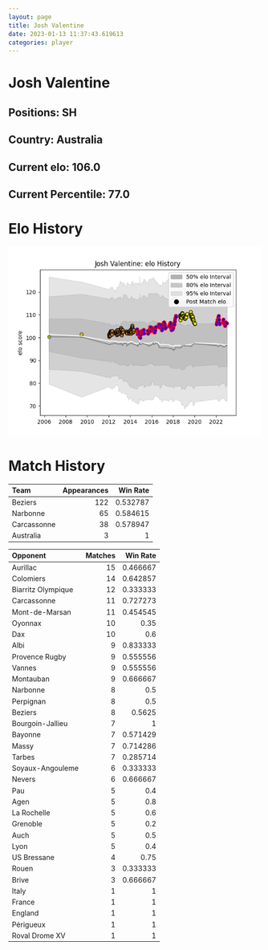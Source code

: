 ```yaml
---  
layout: page  
title: Josh Valentine  
date: 2023-01-13 11:37:43.619613  
categories: player  
---
```

# Josh Valentine

## Positions: SH

## Country: Australia

## Current elo: 106.0

## Current Percentile: 77.0

# Elo History


![elo history](history_JoshValentine.png)
# Match History


| Team        |   Appearances |   Win Rate |
|:------------|--------------:|-----------:|
| Beziers     |           122 |   0.532787 |
| Narbonne    |            65 |   0.584615 |
| Carcassonne |            38 |   0.578947 |
| Australia   |             3 |   1        |

| Opponent           |   Matches |   Win Rate |
|:-------------------|----------:|-----------:|
| Aurillac           |        15 |   0.466667 |
| Colomiers          |        14 |   0.642857 |
| Biarritz Olympique |        12 |   0.333333 |
| Carcassonne        |        11 |   0.727273 |
| Mont-de-Marsan     |        11 |   0.454545 |
| Oyonnax            |        10 |   0.35     |
| Dax                |        10 |   0.6      |
| Albi               |         9 |   0.833333 |
| Provence Rugby     |         9 |   0.555556 |
| Vannes             |         9 |   0.555556 |
| Montauban          |         9 |   0.666667 |
| Narbonne           |         8 |   0.5      |
| Perpignan          |         8 |   0.5      |
| Beziers            |         8 |   0.5625   |
| Bourgoin-Jallieu   |         7 |   1        |
| Bayonne            |         7 |   0.571429 |
| Massy              |         7 |   0.714286 |
| Tarbes             |         7 |   0.285714 |
| Soyaux-Angouleme   |         6 |   0.333333 |
| Nevers             |         6 |   0.666667 |
| Pau                |         5 |   0.4      |
| Agen               |         5 |   0.8      |
| La Rochelle        |         5 |   0.6      |
| Grenoble           |         5 |   0.2      |
| Auch               |         5 |   0.5      |
| Lyon               |         5 |   0.4      |
| US Bressane        |         4 |   0.75     |
| Rouen              |         3 |   0.333333 |
| Brive              |         3 |   0.666667 |
| Italy              |         1 |   1        |
| France             |         1 |   1        |
| England            |         1 |   1        |
| Périgueux          |         1 |   1        |
| Roval Drome XV     |         1 |   1        |